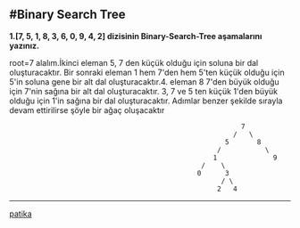 
#Binary Search Tree
---
**1.[7, 5, 1, 8, 3, 6, 0, 9, 4, 2] dizisinin Binary-Search-Tree aşamalarını yazınız.**

root=7 alalım.İkinci eleman 5, 7 den küçük olduğu için soluna bir dal oluşturacaktır. Bir sonraki eleman 1 hem 7'den hem 5'ten küçük olduğu için 5'in soluna gene bir 
alt dal oluşturacaktır.4. eleman 8 7'den büyük olduğu için 7'nin sağına bir alt dal oluşturacaktır. 3, 7 ve 5 ten küçük 1'den büyük olduğu için 1'in sağına bir dal
oluşturacaktır. Adımlar benzer şekilde sırayla devam ettirilirse şöyle bir ağaç oluşacaktır
                                                            
                                                              7
                                                            /   \
                                                          5       8
                                                        /           \
                                                       1              9
                                                    /    \
                                                   0      3
                                                         / \
                                                        2   4
                   
---
[patika](https://www.patika.dev/tr)
